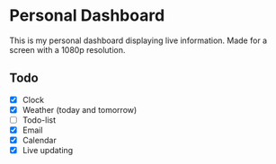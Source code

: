 # Personal Dashboard
This is my personal dashboard displaying live information. Made for a screen with a 1080p resolution.

## Todo
- [x] Clock
- [x] Weather (today and tomorrow)
- [ ] Todo-list
- [x] Email
- [x] Calendar
- [x] Live updating
